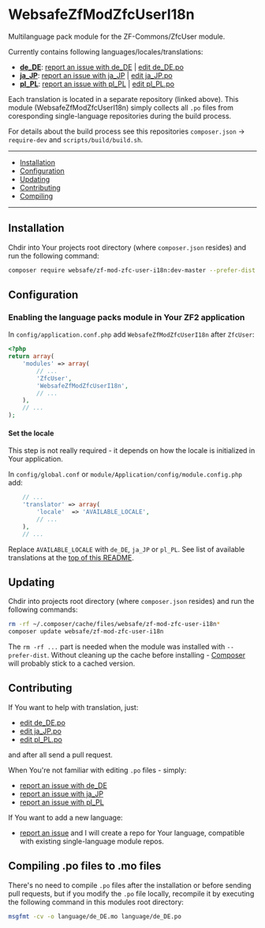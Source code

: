 WebsafeZfModZfcUserI18n
================================================================================

Multilanguage pack module for the ZF-Commons/ZfcUser module.

Currently contains following languages/locales/translations:

 + **[de_DE]**: [report an issue with de_DE] | [edit de_DE.po]
 + **[ja_JP]**: [report an issue with ja_JP] | [edit ja_JP.po]
 + **[pl_PL]**: [report an issue with pl_PL] | [edit pl_PL.po]

Each translation is located in a separate repository (linked above).
This module (WebsafeZfModZfcUserI18n) simply collects all `.po` files from
coresponding single-language repositories during the build process.

For details about the build process see this repositories 
`composer.json` -> `require-dev` and `scripts/build/build.sh`.


* * *


 + [Installation](#installation)
 + [Configuration](#configuration)
 + [Updating](#updating)
 + [Contributing](#contributing)
 + [Compiling](#compiling-po-files-to-mo-files)


* * *



Installation
--------------------------------------------------------------------------------

Chdir into Your projects root directory (where `composer.json` resides)
and run the following command:

~~~~ bash
composer require websafe/zf-mod-zfc-user-i18n:dev-master --prefer-dist
~~~~



Configuration
--------------------------------------------------------------------------------

### Enabling the language packs module in Your ZF2 application

In `config/application.conf.php` add `WebsafeZfModZfcUserI18n` after
`ZfcUser`:

~~~~ php
<?php
return array(
    'modules' => array(
        // ...
        'ZfcUser',
        'WebsafeZfModZfcUserI18n',
        // ...
    ),
    // ...
);
~~~~



#### Set the locale

This step is not really required - it depends on how the locale is initialized
in Your application. 

In `config/global.conf` or `module/Application/config/module.config.php` add:

~~~~ php
    // ...
    'translator' => array(
        'locale'  => 'AVAILABLE_LOCALE',
        // ...
    ),
    // ...
~~~~

Replace `AVAILABLE_LOCALE` with `de_DE`, `ja_JP` or `pl_PL`. See list of 
available translations at the [top of this README].



Updating
--------------------------------------------------------------------------------

Chdir into projects root directory (where `composer.json` resides)
and run the following commands:

~~~~ bash
rm -rf ~/.composer/cache/files/websafe/zf-mod-zfc-user-i18n*
composer update websafe/zf-mod-zfc-user-i18n
~~~~

The `rm -rf ...` part is needed when the module was installed with 
`--prefer-dist`. Without cleaning up the cache before installing - [Composer]
will probably stick to a cached version.



Contributing
--------------------------------------------------------------------------------

If You want to help with translation, just:

 + [edit de_DE.po]
 + [edit ja_JP.po]
 + [edit pl_PL.po]

and after all send a pull request.


When You're not familiar with editing `.po` files - simply:

 + [report an issue with de_DE]
 + [report an issue with ja_JP]
 + [report an issue with pl_PL]


If You want to add a new language:

 + [report an issue] and I will create a repo for Your language, compatible
   with existing single-language module repos.



Compiling .po files to .mo files
--------------------------------------------------------------------------------

There's no need to compile `.po` files after the installation or before sending 
pull requests, but if you modify the `.po` file locally, recompile it by 
executing the following command in this modules root directory:

~~~~ bash
msgfmt -cv -o language/de_DE.mo language/de_DE.po
~~~~



[ZF-Commons/ZfcUser]: https://github.com/ZF-Commons/ZfcUser "ZfcUser is a user registration and authentication module for Zend Framework 2."
[Composer]: http://getcomposer.org/ "Dependency Manager for PHP"
[edit de_DE.po]: https://github.com/websafe/zf-mod-zfc-user-i18n-de-de/edit/master/language/de_DE.po
[edit ja_JP.po]: https://github.com/websafe/zf-mod-zfc-user-i18n-ja-jp/edit/master/language/ja_JP.po
[edit pl_PL.po]: https://github.com/websafe/zf-mod-zfc-user-i18n-pl-pl/edit/master/language/pl_PL.po
[report an issue]: https://github.com/websafe/zf-mod-zfc-user-i18n/issues/new
[de_DE]: https://github.com/websafe/zf-mod-zfc-user-i18n-de-de "German de_DE translation / language pack module for the ZF-Commons/ZfcUser module."
[ja_JP]: https://github.com/websafe/zf-mod-zfc-user-i18n-ja-jp "Japanese ja_JP translation / language pack module for the ZF-Commons/ZfcUser module."
[pl_PL]: https://github.com/websafe/zf-mod-zfc-user-i18n-pl-pl "Polish pl_PL translation / language pack module for the ZF-Commons/ZfcUser module."
[report an issue with de_DE]: https://github.com/websafe/zf-mod-zfc-user-i18n-de-de/issues/new
[report an issue with ja_JP]: https://github.com/websafe/zf-mod-zfc-user-i18n-ja-jp/issues/new
[report an issue with pl_PL]: https://github.com/websafe/zf-mod-zfc-user-i18n-pl-pl/issues/new
[top of this README]: #websafezfmodzfcuseri18n
